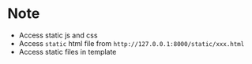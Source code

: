 # Note
* Access static js and css
* Access `static` html file from `http://127.0.0.1:8000/static/xxx.html`
* Access static files in template


